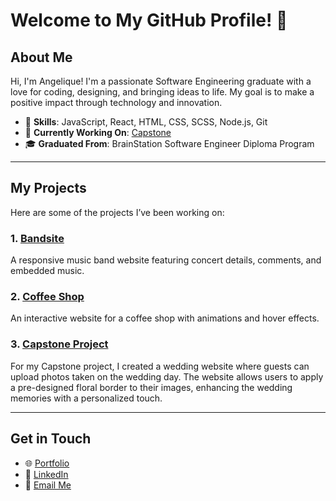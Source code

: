 # Welcome to My GitHub Profile! 👋

## About Me
Hi, I'm Angelique! I'm a passionate Software Engineering graduate with a love for coding, designing, and bringing ideas to life. My goal is to make a positive impact through technology and innovation.

- 🌟 **Skills**: JavaScript, React, HTML, CSS, SCSS, Node.js, Git
- 💼 **Currently Working On**: [Capstone](https://github.com/shekange/capstone)
- 🎓 **Graduated From**: BrainStation Software Engineer Diploma Program

---

## My Projects
Here are some of the projects I’ve been working on:

### 1. [Bandsite](https://github.com/shekange/bandsite)
A responsive music band website featuring concert details, comments, and embedded music.

### 2. [Coffee Shop](https://github.com/shekange/coffeeshop)
An interactive website for a coffee shop with animations and hover effects.

### 3. [Capstone Project](https://github.com/shekange/capstone)
For my Capstone project, I created a wedding website where guests can upload photos taken on the wedding day. The website allows users to apply a pre-designed floral border to their images, enhancing the wedding memories with a personalized touch.

---

## Get in Touch
- 🌐 [Portfolio](https://angeliqueshek.dev)
- 💼 [LinkedIn](https://www.linkedin.com/in/angeliqueshek/)
- 📧 [Email Me](mailto:angeliqueshek@gmail.com)
